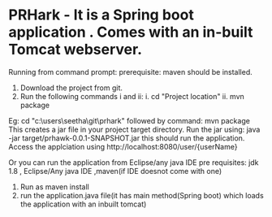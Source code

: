 # PRHark - It is a Spring boot application . Comes with an in-built Tomcat webserver.
Running from command prompt: prerequisite: maven should be installed.
1. Download the project from git. 
2. Run the following commands i and ii:
    i.  cd "Project location"
    ii. mvn package
    
 Eg: cd "c:\users\seetha\git\prhark" followed by command: mvn package
This creates a jar file in your project target directory.
Run the jar using: java -jar target/prhawk-0.0.1-SNAPSHOT.jar
this should run the application. Access the applciation using http://localhost:8080/user/{userName}

Or you can run the application from Eclipse/any java IDE
pre requisites: jdk 1.8 , Eclipse/Any java IDE ,maven(if IDE doesnot come with one)
1. Run as maven install
2. run the application.java file(it has main method(Spring boot) which loads the application with an inbuilt tomcat)
